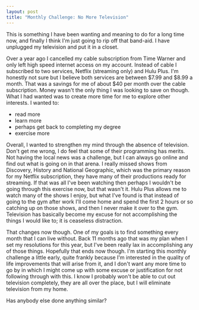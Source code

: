 ```yaml
---
layout: post
title: "Monthly Challenge: No More Television"
---
```


This is something I have been wanting and meaning to do for a long time now, and finally I think I'm just going to rip off that band-aid. I have unplugged my television and put it in a closet.

Over a year ago I cancelled my cable subscription from Time Warner and only left high speed internet access on my account. Instead of cable I subscribed to two services, Netflix (streaming only) and Hulu Plus. I'm honestly not sure but I believe both services are between $7.99 and $8.99 a month. That was a savings for me of about $40 per month over the cable subscription. Money wasn't the only thing I was looking to save on though. What I had wanted was to create more time for me to explore other interests. I wanted to:

- read more
- learn more
- perhaps get back to completing my degree
- exercise more

Overall, I wanted to strengthen my mind through the absence of television. Don't get me wrong, I do feel that some of their programming has merits. Not having the local news was a challenge, but I can always go online and find out what is going on in that arena. I really missed shows from Discovery, History and National Geographic, which was the primary reason for my Netflix subscription, they have many of their productions ready for streaming. If that was all I've been watching then perhaps I wouldn't be going through this exercise now, but that wasn't it. Hulu Plus allows me to watch many of the shows I enjoy, but what I've found is that instead of going to the gym after work I'll come home and spend the first 2 hours or so catching up on those shows, and then I never make it over to the gym. Television has basically become my excuse for not accomplishing the things I would like to; it is ceaseless distraction.

That changes now though. One of my goals is to find something every month that I can live without. Back 11 months ago that was my plan when I set my resolutions for this year, but I've been really lax in accomplishing any of those things. Hopefully that ends now though. I'm starting this monthly challenge a little early, quite frankly because I'm interested in the quality of life improvements that will arise from it, and I don't want any more time to go by in which I might come up with some excuse or justification for not following through with this. I know I probably won't be able to cut out television completely, they are all over the place, but I will eliminate television from my home.

Has anybody else done anything similar?
